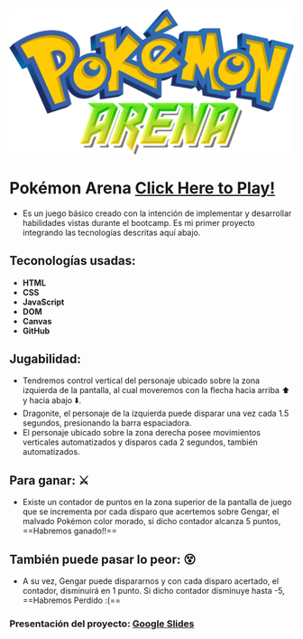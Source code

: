 ![imagen alt](https://github.com/SJMscript/Pokemon-Game-Project/blob/master/img/pokemon-anera.png?raw=true)
#     Pokémon Arena [Click Here to Play!](https://sjmscript.github.io/Pokemon-Game-Project/)
- Es un juego básico creado con la intención de implementar y desarrollar habilidades vistas durante el bootcamp. Es mi primer proyecto integrando las tecnologías descritas aquí abajo.

## Teconologías usadas:
- **HTML**
- **CSS**
- **JavaScript**
- **DOM**
- **Canvas**
- **GitHub**


## Jugabilidad:
- Tendremos control vertical del personaje ubicado sobre la zona izquierda de la pantalla, al cual moveremos con la flecha hacia arriba :arrow_up: y hacia abajo :arrow_down:.
- Dragonite, el personaje de la izquierda puede disparar una vez cada 1.5 segundos, presionando la barra espaciadora.
- El personaje ubicado sobre la zona derecha posee movimientos verticales automatizados y disparos cada 2 segundos, también automatizados.

## Para ganar: :crossed_swords:
- Existe un contador de puntos en la zona superior de la pantalla de juego que se incrementa por cada disparo que acertemos sobre Gengar, el malvado Pokémon color morado, si dicho contador alcanza 5 puntos, ==Habremos ganado!!==

## También puede pasar lo peor:  :dizzy_face:
- A su vez, Gengar puede dispararnos y con cada disparo acertado, el contador, disminuirá en 1 punto. Si dicho contador disminuye hasta -5, ==Habremos Perdido :(==


### Presentación del proyecto: [Google Slides](https://docs.google.com/presentation/d/1VrhQ_i6G8ID0rgK7p-Z1Ydby5FOfMM23iIntegIu-yM/edit?usp=sharing)
